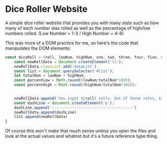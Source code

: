 # Dice Roller Website
A simple dice roller website that provides you with many stats such as how many of each number was rolled as well as the percentage of high/low numbers rolled. (Low Number = 1-3 / High Number = 4-6)

This was more of a DOM practice for me, so here's the code that manipulates the DOM elements:
```javascript
const diceRoll = (roll, lowNum, highNum, one, two, three, four, five, six) => {
    const newRollData = document.createElement('li');
    newRollData.classList.add('dataList')
    const list = document.querySelector('#list');
    let totalNum = lowNum + highNum;
    const percentLow = Math.round((lowNum/totalNum*100));
    const percentHigh = Math.round((highNum/totalNum*100));
    

    newRollData.append(`You input ${roll} rolls. Out of those roles, ${lowNum} were low, and ${highNum} were high. Approximately ${percentLow}% were low numbers, and ${percentHigh}% were high numbers. ${one} ones were rolled, ${two} twos were rolled, ${three} three's were rolled, ${four} fours were rolled, ${five} fives were rolled, ${six} sixes were rolled.`)
    const dashLine = document.createElement('p');
    dashLine.append('------------------------------------')
    newRollData.append(dashLine)
    list.append(newRollData)
}
```
Of course this won't make that much sense unless you open the files and look at the actual values and whatnot but it's a future reference type thing.
